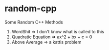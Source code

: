 # random-cpp
Some Random C++ Methods


1. WordShit => I don't know what is called to this
2. Quadratic Equation => ax^2 + bx + c = 0
3. Above Average => a kattis problem
